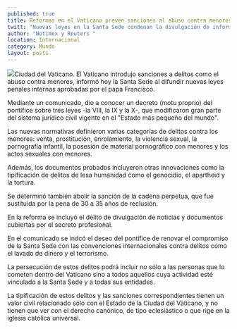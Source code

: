 ```yaml
---
published: true
title: Reformas en el Vaticano prevén sanciones al abuso contra menores
twitt: "Nuevas leyes en la Santa Sede condenan la divulgación de información, la pornografía infantil, la posesión de material pornográfico con menores, el apartheid y la tortura."
author: "Notimex y Reuters "
location: Internacional
category: Mundo
layout: posts
---
```


![](http://i.imgur.com/M7K7Y2gm.jpg)Ciudad del Vaticano. El Vaticano introdujo sanciones a delitos como el abuso contra menores, informó hoy la Santa Sede al difundir nuevas leyes penales internas aprobadas por el papa Francisco.

Mediante un comunicado, dio a conocer un decreto (motu proprio) del pontífice sobre tres leyes -la VIII, la IX y la X-, que modificaron gran parte del sistema jurídico civil vigente en el "Estado más pequeño del mundo".

Las nuevas normativas definieron varias categorías de delitos contra los menores: venta, prostitución, enrolamiento, la violencia sexual, la pornografía infantil, la posesión de material pornográfico con menores y los actos sexuales con menores.

Además, los documentos probados incluyeron otras innovaciones como la tipificación de delitos de lesa humanidad como el genocidio, el apartheid y la tortura.

Se determinó también abolir la sanción de la cadena perpetua, que fue sustituida por la pena de 30 a 35 años de reclusión.

En la reforma se incluyó el delito de divulgación de noticias y documentos cubiertas por el secreto profesional.

En el comunicado se indcó el deseo del pontífice de renovar el compromiso de la Santa Sede con las convenciones internacionales contra delitos como el lavado de dinero y el terrorismo.

La persecución de estos delitos podrá incluir no sólo a las personas que lo cometen dentro del Vaticano sino a todos aquellos cuya actividad esté vinculado a la Santa Sede y a todas sus entidades.

La tipificación de estos delitos y las sanciones correspondientes tienen un valor civil relacionado sólo con el Estado de la Ciudad del Vaticano, y no tienen que ver con el derecho canónico, de tipo eclesiástico o que rige en la iglesia católica universal.
